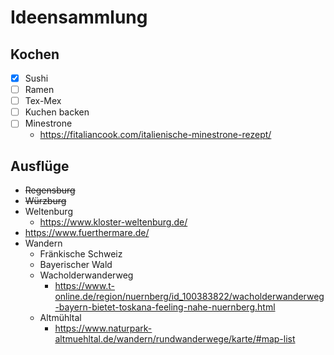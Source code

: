 # Ideensammlung

## Kochen

* [x] Sushi
* [ ] Ramen
* [ ] Tex-Mex
* [ ] Kuchen backen
* [ ] Minestrone
    * https://fitaliancook.com/italienische-minestrone-rezept/

## Ausflüge

* ~~Regensburg~~
* ~~Würzburg~~
* Weltenburg
    * https://www.kloster-weltenburg.de/
* https://www.fuerthermare.de/
* Wandern
    * Fränkische Schweiz
    * Bayerischer Wald
    * Wacholderwanderweg
        * https://www.t-online.de/region/nuernberg/id_100383822/wacholderwanderweg-bayern-bietet-toskana-feeling-nahe-nuernberg.html
    * Altmühltal
        * https://www.naturpark-altmuehltal.de/wandern/rundwanderwege/karte/#map-list

